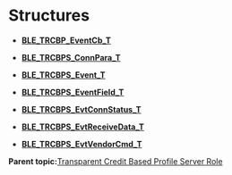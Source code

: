 # Structures

-   **[BLE\_TRCBP\_EventCb\_T](GUID-E9C6EA61-8950-4E86-A18D-A7E28ED8D58E.md)**  

-   **[BLE\_TRCBPS\_ConnPara\_T](GUID-D2DF6275-6310-4C68-BFD5-2F7738646409.md)**  

-   **[BLE\_TRCBPS\_Event\_T](GUID-4EE423F4-3FF4-4041-A31B-88438BAB2CF5.md)**  

-   **[BLE\_TRCBPS\_EventField\_T](GUID-D5B163EC-52A0-4A29-A953-A1EECD50547D.md)**  

-   **[BLE\_TRCBPS\_EvtConnStatus\_T](GUID-5F2F020E-30D1-4FEC-B236-3213C40F6AED.md)**  

-   **[BLE\_TRCBPS\_EvtReceiveData\_T](GUID-049FC0EF-A122-407D-82A4-023D4EEA067C.md)**  

-   **[BLE\_TRCBPS\_EvtVendorCmd\_T](GUID-408CE073-DEDA-4662-839C-36C0405D996B.md)**  


**Parent topic:**[Transparent Credit Based Profile Server Role](GUID-AD5EEF87-16A7-4E5C-95AB-2B616C0EC809.md)

